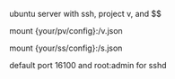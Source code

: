 ubuntu server with ssh, project v, and $$

mount {your/pv/config}:/v.json

mount {your/ss/config}:/s.json

default port 16100 and root:admin for sshd
